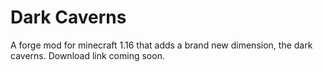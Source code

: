 # Dark Caverns
A forge mod for minecraft 1.16 that adds a brand new dimension, the dark caverns. Download link coming soon.